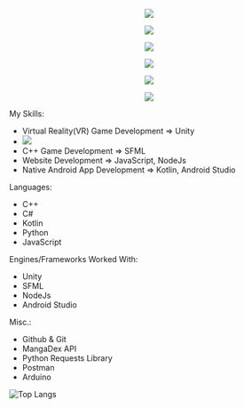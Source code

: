 
[//]: # (github: https://github.com/tandpfun/skill-icons)

<p align="center">
  <a href="https://skillicons.dev">
    <img src="https://skillicons.dev/icons?i=cpp,visualstudio" />
  </a>
</p>

<p align="center">
  <a href="https://skillicons.dev">
    <img src="https://skillicons.dev/icons?i=py,vscode" />
  </a>
</p>

<p align="center">
  <a href="https://skillicons.dev">
    <img src="https://skillicons.dev/icons?i=cs,unity" />
  </a>
</p>

<p align="center">
  <a href="https://skillicons.dev">
    <img src="https://skillicons.dev/icons?i=kotlin,androidstudio" />
  </a>
</p>

<p align="center">
  <a href="https://skillicons.dev">
    <img src="https://skillicons.dev/icons?i=js,nodejs,mongodb,azure,postman" />
  </a>
</p>

<p align="center">
  <a href="https://skillicons.dev">
    <img src="https://skillicons.dev/icons?i=arduino,bash,powershell" />
  </a>
</p>

My Skills:
- Virtual Reality(VR) Game Development => Unity
- 
  <a href="https://skillicons.dev">
    <img src="https://skillicons.dev/icons?i=cs,unity" />
  </a>
- C++ Game Development => SFML
- Website Development => JavaScript, NodeJs
- Native Android App Development => Kotlin, Android Studio

Languages:
- C++
- C#
- Kotlin
- Python
- JavaScript

Engines/Frameworks Worked With:
- Unity
- SFML
- NodeJs
- Android Studio

Misc.:
- Github & Git
- MangaDex API
- Python Requests Library
- Postman
- Arduino

![Top Langs](https://github-readme-stats.vercel.app/api/top-langs/?username=klimalima&layout=compact)
